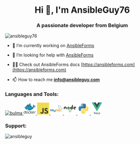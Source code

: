 <h1 align="center">Hi 👋, I'm AnsibleGuy76</h1>
<h3 align="center">A passionate developer from Belgium</h3>

<p align="left"> <img src="https://komarev.com/ghpvc/?username=ansibleguy76&label=Profile%20views&color=0e75b6&style=flat" alt="ansibleguy76" /> </p>

- 🔭 I’m currently working on [AnsibleForms](https://github.com/ansibleguy76/ansibleforms)

- 🤝 I’m looking for help with [AnsibleForms](https://github.com/ansibleguy76/ansibleforms)

- 👨‍💻 Check out AnsibleForms docs [https://ansibleforms.com](https://ansibleforms.com)

- 📫 How to reach me **info@ansibleguy.com**

<h3 align="left">Languages and Tools:</h3>
<p align="left"> <a href="https://bulma.io/" target="_blank" rel="noreferrer"> <img src="https://raw.githubusercontent.com/gilbarbara/logos/804dc257b59e144eaca5bc6ffd16949752c6f789/logos/bulma.svg" alt="bulma" width="40" height="40"/> </a> <a href="https://www.docker.com/" target="_blank" rel="noreferrer"> <img src="https://raw.githubusercontent.com/devicons/devicon/master/icons/docker/docker-original-wordmark.svg" alt="docker" width="40" height="40"/> </a> <a href="https://developer.mozilla.org/en-US/docs/Web/JavaScript" target="_blank" rel="noreferrer"> <img src="https://raw.githubusercontent.com/devicons/devicon/master/icons/javascript/javascript-original.svg" alt="javascript" width="40" height="40"/> </a> <a href="https://www.mysql.com/" target="_blank" rel="noreferrer"> <img src="https://raw.githubusercontent.com/devicons/devicon/master/icons/mysql/mysql-original-wordmark.svg" alt="mysql" width="40" height="40"/> </a> <a href="https://nodejs.org" target="_blank" rel="noreferrer"> <img src="https://raw.githubusercontent.com/devicons/devicon/master/icons/nodejs/nodejs-original-wordmark.svg" alt="nodejs" width="40" height="40"/> </a> <a href="https://www.python.org" target="_blank" rel="noreferrer"> <img src="https://raw.githubusercontent.com/devicons/devicon/master/icons/python/python-original.svg" alt="python" width="40" height="40"/> </a> <a href="https://vuejs.org/" target="_blank" rel="noreferrer"> <img src="https://raw.githubusercontent.com/devicons/devicon/master/icons/vuejs/vuejs-original-wordmark.svg" alt="vuejs" width="40" height="40"/> </a> </p>

<h3 align="left">Support:</h3>
<p><a href="https://ko-fi.com/ansibleguy"> <img align="left" src="https://cdn.ko-fi.com/cdn/kofi3.png?v=3" height="50" width="210" alt="ansibleguy" /></a></p><br><br>
